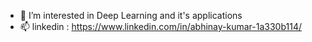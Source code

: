 - 👀 I’m interested in Deep Learning and it's applications
- 📫 linkedin : https://www.linkedin.com/in/abhinay-kumar-1a330b114/
